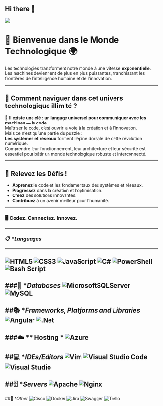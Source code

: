 ## Hi there 👋

 

<img align="center" src="https://github.com/user-attachments/assets/86a05c7b-4d7b-47c2-993a-850c01bd7200" >


 # 🌟 Bienvenue dans le Monde Technologique 🌍

Les technologies transforment notre monde à une vitesse **exponentielle**.  
Les machines deviennent de plus en plus puissantes, franchissant les frontières de l’intelligence humaine et de l’innovation.  

---

## 🎯 Comment naviguer dans cet univers technologique illimité ?

🔑 **Il existe une clé : un langage universel pour communiquer avec les machines — le code.**  
Maîtriser le code, c’est ouvrir la voie à la création et à l’innovation.  
Mais ce n’est qu’une partie du puzzle :  
**Les systèmes et réseaux** forment l’épine dorsale de cette révolution numérique.  
Comprendre leur fonctionnement, leur architecture et leur sécurité est essentiel pour bâtir un monde technologique robuste et interconnecté.  

---

## 🚀 Relevez les Défis !

- **Apprenez** le code et les fondamentaux des systèmes et réseaux.  
- **Progressez** dans la création et l’optimisation.  
- **Créez** des solutions innovantes.  
- **Contribuez** à un avenir meilleur pour l’humanité.

---

### 🖥️ **Codez. Connectez. Innovez.**
---
### 📋 **Languages*
---
![HTML5](https://img.shields.io/badge/html5-%23E34F26.svg?style=for-the-badge&logo=html5&logoColor=white) 	![CSS3](https://img.shields.io/badge/css3-%231572B6.svg?style=for-the-badge&logo=css3&logoColor=white) ![JavaScript](https://img.shields.io/badge/javascript-%23323330.svg?style=for-the-badge&logo=javascript&logoColor=%23F7DF1E) ![C#](https://img.shields.io/badge/c%23-%23239120.svg?style=for-the-badge&logo=csharp&logoColor=white)  ![PowerShell](https://img.shields.io/badge/PowerShell-%235391FE.svg?style=for-the-badge&logo=powershell&logoColor=white) ![Bash Script](https://img.shields.io/badge/bash_script-%23121011.svg?style=for-the-badge&logo=gnu-bash&logoColor=white)
---
###💾 **Databases*
![MicrosoftSQLServer](https://img.shields.io/badge/Microsoft%20SQL%20Server-CC2927?style=for-the-badge&logo=microsoft%20sql%20server&logoColor=white) ![MySQL](https://img.shields.io/badge/mysql-4479A1.svg?style=for-the-badge&logo=mysql&logoColor=white)
---
##📚 **Frameworks, Platforms and Libraries*
![Angular](https://img.shields.io/badge/angular-%23DD0031.svg?style=for-the-badge&logo=angular&logoColor=white) ![.Net](https://img.shields.io/badge/.NET-5C2D91?style=for-the-badge&logo=.net&logoColor=white)
---
###☁️ ** Hosting *
![Azure](https://img.shields.io/badge/azure-%230072C6.svg?style=for-the-badge&logo=microsoftazure&logoColor=white)
---
##💻 **IDEs/Editors*
![Vim](https://img.shields.io/badge/VIM-%2311AB00.svg?style=for-the-badge&logo=vim&logoColor=white) ![Visual Studio Code](https://img.shields.io/badge/Visual%20Studio%20Code-0078d7.svg?style=for-the-badge&logo=visual-studio-code&logoColor=white) ![Visual Studio](https://img.shields.io/badge/Visual%20Studio-5C2D91.svg?style=for-the-badge&logo=visual-studio&logoColor=white)
---
##🗄️ **Servers*
![Apache](https://img.shields.io/badge/apache-%23D42029.svg?style=for-the-badge&logo=apache&logoColor=white) ![Nginx](https://img.shields.io/badge/nginx-%23009639.svg?style=for-the-badge&logo=nginx&logoColor=white)
---
##🥅 **Other*
![Cisco](https://img.shields.io/badge/cisco-%23049fd9.svg?style=for-the-badge&logo=cisco&logoColor=black) ![Docker](https://img.shields.io/badge/docker-%230db7ed.svg?style=for-the-badge&logo=docker&logoColor=white) ![Jira](https://img.shields.io/badge/jira-%230A0FFF.svg?style=for-the-badge&logo=jira&logoColor=white) ![Swagger](https://img.shields.io/badge/-Swagger-%23Clojure?style=for-the-badge&logo=swagger&logoColor=white) ![Trello](https://img.shields.io/badge/Trello-%23026AA7.svg?style=for-the-badge&logo=Trello&logoColor=white)



<!--
**meh-ka/meh-ka** is a ✨ _special_ ✨ repository because its `README.md` (this file) appears on your GitHub profile.

Here are some ideas to get you started:

- 🔭 I’m currently working on ...
- 🌱 I’m currently learning ...
- 👯 I’m looking to collaborate on ...
- 🤔 I’m looking for help with ...
- 💬 Ask me about ...
- 📫 How to reach me: ...
- 😄 Pronouns: ...
- ⚡ Fun fact: ...
-->
